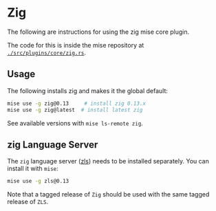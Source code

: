 # Zig

The following are instructions for using the zig mise core plugin.

The code for this is inside the mise repository at
[`./src/plugins/core/zig.rs`](https://github.com/jdx/mise/blob/main/src/plugins/core/zig.rs).

## Usage

The following installs zig and makes it the global default:

```sh
mise use -g zig@0.13     # install zig 0.13.x
mise use -g zig@latest  # install latest zig
```

See available versions with `mise ls-remote zig`.

## zig Language Server

The `zig` language server ([zls](https://github.com/zigtools/zls)) needs to be installed separately. You can install it
with `mise`:

```sh
mise use -g zls@0.13
```

Note that a tagged release of `Zig` should be used with the same tagged release of `ZLS`.
